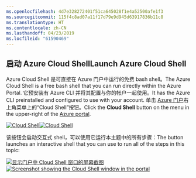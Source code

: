 ```yaml
---
ms.openlocfilehash: 4d7e328272401f51ca645028f1e4a52500afe1f3
ms.sourcegitcommit: 115f4c8ad07a11f17d79e9d945d63917836b11c8
ms.translationtype: HT
ms.contentlocale: zh-CN
ms.lasthandoff: 04/23/2019
ms.locfileid: "61590469"
---
```

## <a name="launch-azure-cloud-shell"></a><span data-ttu-id="33e1e-101">启动 Azure Cloud Shell</span><span class="sxs-lookup"><span data-stu-id="33e1e-101">Launch Azure Cloud Shell</span></span>

<span data-ttu-id="33e1e-102">Azure Cloud Shell 是可直接在 Azure 门户中运行的免费 bash shell。</span><span class="sxs-lookup"><span data-stu-id="33e1e-102">The Azure Cloud Shell is a free bash shell that you can run directly within the Azure Portal.</span></span> <span data-ttu-id="33e1e-103">它预安装有 Azure CLI 并将其配置与你的帐户一起使用。</span><span class="sxs-lookup"><span data-stu-id="33e1e-103">It has the Azure CLI preinstalled and configured to use with your account.</span></span> <span data-ttu-id="33e1e-104">单击 [Azure 门户](https://portal.azure.com)右上角菜单上的“Cloud Shell”按钮。</span><span class="sxs-lookup"><span data-stu-id="33e1e-104">Click the **Cloud Shell** button on the menu in the upper-right of the [Azure portal](https://portal.azure.com).</span></span>

<span data-ttu-id="33e1e-105">[![Cloud Shell](../media/cloud-shell-try-it/cloud-shell-menu.png)](https://portal.azure.com)</span><span class="sxs-lookup"><span data-stu-id="33e1e-105">[![Cloud Shell](../media/cloud-shell-try-it/cloud-shell-menu.png)](https://portal.azure.com)</span></span>

<span data-ttu-id="33e1e-106">该按钮会启动交互式 shell，可以使用它运行本主题中的所有步骤：</span><span class="sxs-lookup"><span data-stu-id="33e1e-106">The button launches an interactive shell that you can use to run all of the steps in this topic:</span></span>

<span data-ttu-id="33e1e-107">[![显示门户中 Cloud Shell 窗口的屏幕截图](../media/cloud-shell-try-it/cloud-shell-safari.png)](https://portal.azure.com)</span><span class="sxs-lookup"><span data-stu-id="33e1e-107">[![Screenshot showing the Cloud Shell window in the portal](../media/cloud-shell-try-it/cloud-shell-safari.png)](https://portal.azure.com)</span></span>